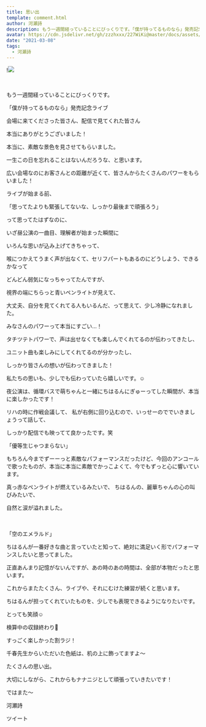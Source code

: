 ```yaml
---
title: 思い出
template: comment.html
author: 河瀬詩
description: もう一週間経っていることにびっくりです。「僕が持ってるものなら」発売記念ライブ会場に来てくださった皆さん、配信で見てくれた皆さん本当にありがとうございました！...
avatar: https://cdn.jsdelivr.net/gh/zzzhxxx/227WiKi@master/docs/assets/photo/avatar/uta.jpg
date: "2021-03-08"
tags:
  - 河瀬詩
---
```


!![](https://cdn.jsdelivr.net/gh/227WiKi/227WiKi-image@master/blog-image/uta-2021-03-08_1.jpg)



  ﻿




もう一週間経っていることにびっくりです。








「僕が持ってるものなら」発売記念ライブ


会場に来てくださった皆さん、配信で見てくれた皆さん

本当にありがとうございました！






本当に、素敵な景色を見させてもらいました。

一生この日を忘れることはないんだろうな、と思います。





広い会場なのにお客さんとの距離が近くて、皆さんからたくさんのパワーをもらいました！







ライブが始まる前、

「思ってたよりも緊張してないな、しっかり最後まで頑張ろう」

って思ってたはずなのに、





いざ昼公演の一曲目、理解者が始まった瞬間に

いろんな思いが込み上げてきちゃって、

喉につかえてうまく声が出なくて、セリフパートもあるのにどうしよう、できるかなって

どんどん弱気になっちゃってたんですが、




視界の端にちらっと青いペンライトが見えて、

大丈夫、自分を見てくれてる人もいるんだ、って思えて、少し冷静になれました。




みなさんのパワーって本当にすごい…！


タチツテトパワーで、声は出せなくても楽しんでくれてるのが伝わってきたし、

ユニット曲も楽しみにしてくれてるのが分かったし、


しっかり皆さんの想いが伝わってきました！




私たちの思いも、少しでも伝わっていたら嬉しいです。☺️








夜公演は、循環バスで萌ちゃんと一緒にちはるんにぎゅーってした瞬間が、本当に楽しかったです！


リハの時に作戦会議して、
私が右側に回り込むので、いっせーのででいきましょうって話して、

しっかり配信でも映ってて良かったです。笑










「優等生じゃつまらない」

もちろん今までずーーっと素敵なパフォーマンスだったけど、今回のアンコールで歌ったものが、本当に本当に素敵でかっこよくて、今でもずっと心に響いています。


真っ赤なペンライトが燃えているみたいで、
ちはるんの、麗華ちゃんの心の叫びみたいで、


自然と涙が溢れました。

　　　





「空のエメラルド」

ちはるんが一番好きな曲と言っていたと知って、絶対に満足いく形でパフォーマンスしたいと思ってました。


正直あんまり記憶がないんですが、あの時のあの時間は、全部が本物だったと思います。









これからまたたくさん、ライブや、それにむけた練習が続くと思います。



ちはるんが担ってくれていたものを、少しでも表現できるようになりたいです。







とっても笑顔☺️







検算中の収録終わり🔢






すっごく楽しかった割ラジ！

千春先生からいただいた色紙は、机の上に飾ってますよ〜




たくさんの思い出。


大切にしながら、これからもナナニジとして頑張っていきたいです！













ではまた〜






河瀬詩


ツイート



